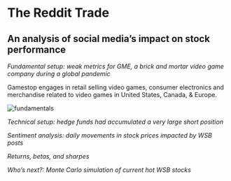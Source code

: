 # The Reddit Trade
## An analysis of social media’s impact on stock performance

*Fundamental setup: weak metrics for GME, a brick and mortar video game company during a global pandemic*

Gamestop engages in retail selling video games, consumer electronics and merchandise related to video games in United States, Canada, & Europe. 

![fundamentals](Ziggy/fundamental_story.ipynb)

*Technical setup: hedge funds had accumulated a very large short position*

*Sentiment analysis: daily movements in stock prices impacted by WSB posts*

*Returns, betas, and sharpes*

*Who’s next?: Monte Carlo simulation of current hot WSB stocks*




